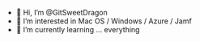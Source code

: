 - 👋 Hi, I’m @GitSweetDragon
- 👀 I’m interested in Mac OS / Windows / Azure / Jamf
- 🌱 I’m currently learning ... everything

<!---
GitSweetDragon/GitSweetDragon is a ✨ special ✨ repository because its `README.md` (this file) appears on your GitHub profile.
You can click the Preview link to take a look at your changes.
--->
